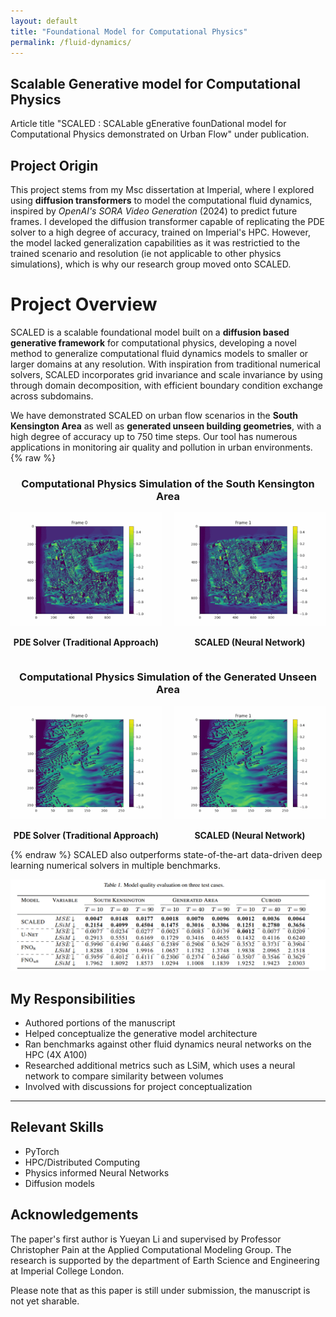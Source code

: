 ```yaml
---
layout: default
title: "Foundational Model for Computational Physics"
permalink: /fluid-dynamics/
---
```




## Scalable Generative model for Computational Physics
Article title "SCALED : SCALable gEnerative founDational model for Computational Physics demonstrated on Urban Flow" under publication.

## Project Origin
This project stems from my Msc dissertation at Imperial, where I explored using **diffusion transformers** to model the computational fluid dynamics, inspired by *OpenAI's SORA Video Generation* (2024) to predict future frames. I developed the diffusion transformer capable of replicating the PDE solver to a high degree of accuracy, trained on Imperial's HPC. However, the model lacked generalization capabilities as it was restrictied to the trained scenario and resolution (ie not applicable to other physics simulations), which is why our research group moved onto SCALED. 

# Project Overview
SCALED is a scalable foundational model built on a **diffusion based generative framework** for computational physics, developing a novel method to generalize computational fluid dynamics models to smaller or larger domains at any resolution. With inspiration from traditional numerical solvers, SCALED incorporates grid invariance and scale invariance by using through domain decomposition, with efficient boundary condition exchange across subdomains. 

We have demonstrated SCALED on urban flow scenarios in the **South Kensington Area** as well as **generated unseen building geometries**, with a high degree of accuracy up to 750 time steps.  Our tool has numerous applications in monitoring air quality and pollution in urban environments.
{% raw %} 
<h3 style="text-align: center;">Computational Physics Simulation of the South Kensington Area</h3>

<div style="display: flex; justify-content: space-between; gap: 20px;">

  <div style="flex: 1; text-align: center;">
    <img src="/imgs/pde_x.gif" alt="Traditional Air flows" style="max-width: 100%;">
    <p><strong>PDE Solver (Traditional Approach)</strong></p>
  </div>

  <div style="flex: 1; text-align: center;">
    <img src="/imgs/ai_x.gif" alt="SCALED Air flows" style="max-width: 100%;">
    <p><strong>SCALED (Neural Network)</strong></p>
  </div>

</div>
<h3 style="text-align: center;">Computational Physics Simulation of the Generated Unseen Area</h3>

<div style="display: flex; justify-content: space-between; gap: 20px;">

  <div style="flex: 1; text-align: center;">
    <img src="/imgs/pde_x_gen.gif" alt="Traditional Air flows" style="max-width: 100%;">
    <p><strong>PDE Solver (Traditional Approach)</strong></p>
  </div>

  <div style="flex: 1; text-align: center;">
    <img src="/imgs/ai_x_gen.gif" alt="SCALED Air flows" style="max-width: 100%;">
    <p><strong>SCALED (Neural Network)</strong></p>
  </div>

</div>
{% endraw %} 
SCALED also outperforms state-of-the-art data-driven deep learning numerical solvers in multiple benchmarks.

![Benchmark Table](/imgs/cfd_table.png)

## My Responsibilities

- Authored portions of the manuscript
- Helped conceptualize the generative model architecture
- Ran benchmarks against other fluid dynamics neural networks on the HPC (4X A100)
- Researched additional metrics such as LSiM, which uses a neural network to compare similarity between volumes
- Involved with discussions for project conceptualization 

---

## Relevant Skills

- PyTorch
- HPC/Distributed Computing
- Physics informed Neural Networks
- Diffusion models

## Acknowledgements
The paper's first author is Yueyan Li and supervised by Professor Christopher Pain at the Applied Computational Modeling Group. The research is supported by the department of Earth Science and Engineering at Imperial College London. 

Please note that as this paper is still under submission, the manuscript is not yet sharable.
